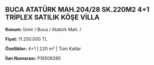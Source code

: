 ## BUCA ATATÜRK MAH.204/28 SK.220M2 4+1 TRİPLEX SATILIK KÖŞE VİLLA

**Konum:** İzmir / Buca / Atatürk Mah. /

**Fiyat:** 11.250.000 TL

**Özellikler:** 4+1 | 220 m² | Tüm Katlar

**İlan Numarası:** P16506285
